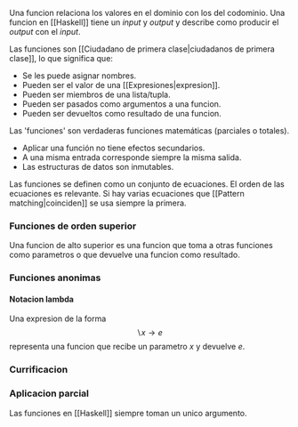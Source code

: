 Una funcion relaciona los valores en el dominio con los del codominio.
Una funcion en [[Haskell]] tiene un *input* y *output* y describe como producir el *output* con el *input*.

Las funciones son [[Ciudadano de primera clase|ciudadanos de primera clase]], lo que significa que:
* Se les puede asignar nombres.
* Pueden ser el valor de una [[Expresiones|expresion]].
* Pueden ser miembros de una lista/tupla.
* Pueden ser pasados como argumentos a una funcion.
* Pueden ser devueltos como resultado de una funcion.

Las 'funciones' son verdaderas funciones matemáticas (parciales o totales).
* Aplicar una función no tiene efectos secundarios.
* A una misma entrada corresponde siempre la misma salida.
* Las estructuras de datos son inmutables.

Las funciones se definen como un conjunto de ecuaciones.
El orden de las ecuaciones es relevante. Si hay varias ecuaciones que [[Pattern matching|coinciden]] se usa siempre la primera.

### Funciones de orden superior
Una funcion de alto superior es una funcion que toma a otras funciones como parametros o que devuelve una funcion como resultado.

### Funciones anonimas
#### Notacion lambda
Una expresion de la forma
$$
\backslash x  \to e
$$
representa una funcion que recibe un parametro $x$ y devuelve $e$.

### Currificacion


### Aplicacion parcial
Las funciones en [[Haskell]] siempre toman un unico argumento.